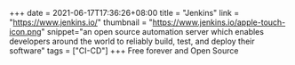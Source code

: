 +++
date = 2021-06-17T17:36:26+08:00
title = "Jenkins"
link = "https://www.jenkins.io/"
thumbnail = "https://www.jenkins.io/apple-touch-icon.png"
snippet="an open source automation server which enables developers around the world to reliably build, test, and deploy their software"
tags = ["CI-CD"]
+++
Free forever and Open Source